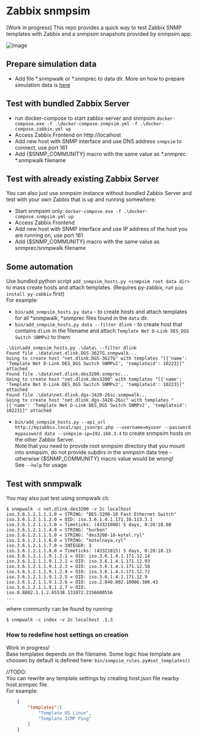 # Zabbix snmpsim
[Work in progress]
This repo provides a quick way to test Zabbix SNMP templates with Zabbix and a snmpsim snapshots provided by snmpsim app.  


![image](https://user-images.githubusercontent.com/14870891/46046365-6c530480-c129-11e8-9095-ba6a90228a7a.png)


## Prepare simulation data
- Add file *.snmpwalk or *.snmprec to data dir. More on how to prepare simulation data is [here](http://snmplabs.com/snmpsim/building-simulation-data.html)

## Test with bundled Zabbix Server
- run docker-compose to start zabbix-server and snmpsim
`docker-compose.exe -f .\docker-compose.snmpsim.yml -f .\docker-compose.zabbix.yml up`
- Access Zabbix Frontend on http://localhost
- Add new host with SNMP interface and use DNS address `snmpsim` to connect, use port 161
- Add {$SNMP_COMMUNITY} macro with the same value as *.snmprec *.snmpwalk filename

## Test with already existing Zabbix Server
You can also just use snmpsim instance without bundled Zabbix Server and test with your own Zabbix that is up and running somewhere:
- Start snmpsim only: `docker-compose.exe -f .\docker-compose.snmpsim.yml up`
- Access Zabbix Frontend
- Add new host with SNMP interface and use IP address of the host you are running on, use port 161
- Add {$SNMP_COMMUNITY} macro with the same value as snmprec/snmpwalk filename

## Some automation
Use bundled python script `add_snmpsim_hosts.py <snmpsim root data dir>` to mass create hosts and attach templates. (Requires py-zabbix, run `pip install py-zabbix` first)  
For example:
- `bin/add_snmpsim_hosts.py data` - to create hosts and attach templates for all *snmpwalk, *snmprec files found in the `data` dir.  
- `bin/add_snmpsim_hosts.py data --filter dlink` - to create host that contains `dlink` in the filename and attach `Template Net D-Link DES_DGS Switch SNMPv2` to them:
```
.\bin\add_snmpsim_hosts.py .\data\ --filter dlink
Found file .\data\net.dlink.DGS-3627G.snmpwalk...
Going to create host "net.dlink.DGS-3627G" with templates "[{'name': 'Template Net D-Link DES_DGS Switch SNMPv2', 'templateid': 10223}]" attached
Found file .\data\net.dlink.des3200.snmprec...
Going to create host "net.dlink.des3200" with templates "[{'name': 'Template Net D-Link DES_DGS Switch SNMPv2', 'templateid': 10223}]" attached
Found file .\data\net.dlink.dgs-3420-26sc.snmpwalk...
Going to create host "net.dlink.dgs-3420-26sc" with templates "[{'name': 'Template Net D-Link DES_DGS Switch SNMPv2', 'templateid': 10223}]" attached
```
- `bin/add_snmpsim_hosts.py --api_url http://myzabbix.local/api_jsonrpc.php --username=myuser --password mypassword data --snmpsim-ip=192.168.3.4` to create snmpsim hosts on the other Zabbix Server.  
Note that you need to provide *root* snmpsim directory that you mount into snmpsim, do not provide subdirs in the snmpsim data tree - otherwise {$SNMP_COMMUNITY} macro value would be wrong!  
See `--help` for usage.

## Test with snmpwalk

You may also just test using snmpwalk cli:  

```
$ snmpwalk -c net.dlink.des3200 -v 2c localhost
iso.3.6.1.2.1.1.1.0 = STRING: "DES-3200-18 Fast Ethernet Switch"
iso.3.6.1.2.1.1.2.0 = OID: iso.3.6.1.4.1.171.10.113.3.1
iso.3.6.1.2.1.1.3.0 = Timeticks: (43321800) 5 days, 0:20:18.00
iso.3.6.1.2.1.1.4.0 = STRING: "burbon"
iso.3.6.1.2.1.1.5.0 = STRING: "des3200-18-kotel.ryl"
iso.3.6.1.2.1.1.6.0 = STRING: "kotelnaya.ryl"
iso.3.6.1.2.1.1.7.0 = INTEGER: 3
iso.3.6.1.2.1.1.8.0 = Timeticks: (43321815) 5 days, 0:20:18.15
iso.3.6.1.2.1.1.9.1.2.1 = OID: iso.3.6.1.4.1.171.12.14
iso.3.6.1.2.1.1.9.1.2.2 = OID: iso.3.6.1.4.1.171.12.93
iso.3.6.1.2.1.1.9.1.2.3 = OID: iso.3.6.1.4.1.171.12.58
iso.3.6.1.2.1.1.9.1.2.4 = OID: iso.3.6.1.4.1.171.12.72
iso.3.6.1.2.1.1.9.1.2.5 = OID: iso.3.6.1.4.1.171.12.9
iso.3.6.1.2.1.1.9.1.2.6 = OID: iso.2.840.802.10006.300.43
iso.3.6.1.2.1.1.9.1.2.7 = OID: iso.0.8802.1.1.2.65538.131072.2156600556
...
```

where community can be found by running:  

```
$ snmpwalk -c index -v 2c localhost .1.3
```

### How to redefine host settings on creation
Work in progress!  
Base templates depends on the filename. Some logic how template are choosen by default is defined here: `bin/snmpsim_rules.py#set_templates()`  

//TODO:  
You can rewrite any template settings by creating host.json file nearby host.snmpec file.  
For example:

```json
    {
        "templates":[
            "Template OS Linux",
            "Template ICMP Ping"
        ]
    }
```
